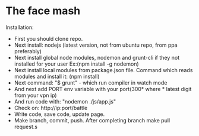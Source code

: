 The face mash
===========

Installation:
- First you should clone repo.
- Next install:  nodejs (latest version, not from ubuntu repo, from ppa preferably)
- Next install global node modules, nodemon and grunt-cli if they not installed for your user Ex:(npm install -g nodemon)
- Next install local modules from package.json file. Command which reads modules and install it: (npm install)
- Next command: "$ grunt" - which run compiler in watch mode
- And next add PORT env variable with your port(300* where * latest digit from your vpn ip)
- And run code with: "nodemon ./js/app.js"
- Check on: http://ip:port/battle
- Write code, save code, update page.
- Make branch, commit, push. After completing branch make pull request.s
